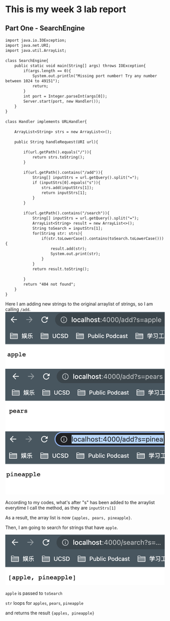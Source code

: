 # This is my week 3 lab report

## Part One - SearchEngine

```
import java.io.IOException;
import java.net.URI;
import java.util.ArrayList;

class SearchEngine{
    public static void main(String[] args) throws IOException{
        if(args.length == 0){
            System.out.println("Missing port number! Try any number between 1024 to 49151");
            return;
        }
        int port = Integer.parseInt(args[0]);
        Server.start(port, new Handler());
    }
}

class Handler implements URLHandler{

    ArrayList<String> strs = new ArrayList<>();

    public String handleRequest(URI url){

        if(url.getPath().equals("/")){
            return strs.toString();
        }

        if(url.getPath().contains("/add")){
            String[] inputStrs = url.getQuery().split("=");
            if (inputStrs[0].equals("s")){
                strs.add(inputStrs[1]);
                return inputStrs[1]; 
            }
        }

        if(url.getPath().contains("/search")){
            String[] inputStrs = url.getQuery().split("=");
            ArrayList<String> result = new ArrayList<>();
            String toSearch = inputStrs[1];
            for(String str: strs){
                if(str.toLowerCase().contains(toSearch.toLowerCase())){
                    result.add(str);
                    System.out.print(str);
                }
            }
            return result.toString();

        }
        return "404 not found";
    }
}
```

Here I am adding new strings to the original arraylist of strings, so I am calling `/add`.
![image](https://github.com/YuxuanIsL/lab-report-week-3/blob/main/add%20apples.png)
![image](https://github.com/YuxuanIsL/lab-report-week-3/blob/main/add%20pears.png)
![image](https://github.com/YuxuanIsL/lab-report-week-3/blob/main/add%20pineapple.png)

According to my codes, what's after "s" has been added to the arraylist everytime I call the method, as they are `inputStrs[1]`

As a result, the array list is now `{apples, pears, pineapple}`.

Then, I am going to search for strings that have `apple`.

![image](https://github.com/YuxuanIsL/lab-report-week-3/blob/main/search%20for%20apples.png)

`apple` is passed to `toSearch`

`str` loops for `apples`, `pears`, `pineapple`

and returns the result `{apples, pineapple}`
